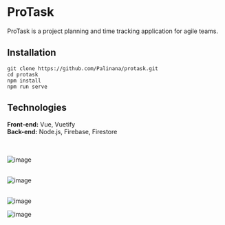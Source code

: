 # ProTask
ProTask is a project planning and time tracking application for agile teams.

## Installation
```
git clone https://github.com/Palinana/protask.git
cd protask
npm install
npm run serve
```

## Technologies
<b>Front-end:</b> Vue, Vuetify</br>
<b>Back-end:</b> Node.js, Firebase, Firestore
</br>
</br>
</br>

![image](https://user-images.githubusercontent.com/26104823/71700691-6b306e80-2d93-11ea-88e0-8fe95b7a2635.png)
</br>
</br>

![image](https://user-images.githubusercontent.com/26104823/71600689-1b953d00-2b1e-11ea-8bc2-a611705524e8.png)
</br>
</br>

![image](https://user-images.githubusercontent.com/26104823/71753975-57980d00-2e52-11ea-97e3-6d2e0cd602ae.png)

![image](https://user-images.githubusercontent.com/26104823/71857095-3c2c3c80-30b4-11ea-923d-a0d2997cfe9a.png)


